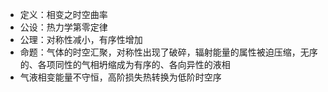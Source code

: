 - 定义：相变之时空曲率
- 公设：热力学第零定律
- 公理：对称性减小，有序性增加
- 命题：气体的时空汇聚，对称性出现了破碎，辐射能量的属性被迫压缩，无序的、各项同性的气相坍缩成为有序的、各向异性的液相
- 气液相变能量不守恒，高阶损失热转换为低阶时空序